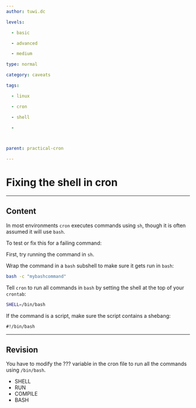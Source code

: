 ```yaml
---
author: tuwi.dc

levels:

  - basic

  - advanced

  - medium

type: normal

category: caveats

tags:

  - linux

  - cron

  - shell

  - 



parent: practical-cron

---
```


# Fixing the shell in cron

---
## Content

In most environments `cron` executes commands using `sh`, though  it is often assumed it will use `bash`.

To test or fix this for a failing command:

First, try running the command in ``sh``.

Wrap the command in a `bash` subshell to make sure it gets run in `bash`:
    
```bash 
bash -c "mybashcommand"
```
Tell `cron` to run all commands in `bash` by setting the shell at the top of your `crontab`:

```bash
SHELL=/bin/bash
```
If the command is a script, make sure the script contains a shebang:

```
#!/bin/bash
```

---
## Revision

You have to modify the ??? variable in the cron file to run all the commands using `/bin/bash`.

* SHELL
* RUN
* COMPILE
* BASH

